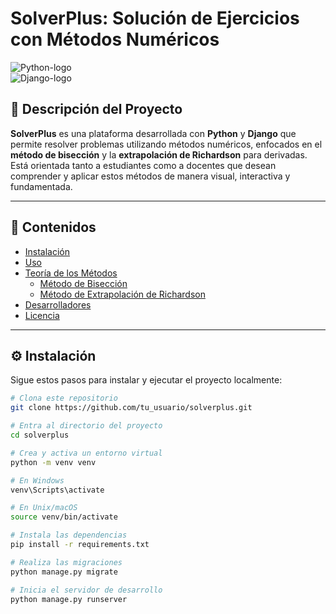 # SolverPlus: Solución de Ejercicios con Métodos Numéricos

![Python-logo](https://img.shields.io/badge/Python-3.10+-blue?logo=python)  
![Django-logo](https://img.shields.io/badge/Django-4.x-green?logo=django)

## 📌 Descripción del Proyecto

**SolverPlus** es una plataforma desarrollada con **Python** y **Django** que permite resolver problemas utilizando métodos numéricos, enfocados en el **método de bisección** y la **extrapolación de Richardson** para derivadas. Está orientada tanto a estudiantes como a docentes que desean comprender y aplicar estos métodos de manera visual, interactiva y fundamentada.

---

## 📂 Contenidos

- [Instalación](#instalación)  
- [Uso](#uso)  
- [Teoría de los Métodos](#teoría-de-los-métodos)  
  - [Método de Bisección](#método-de-bisección)  
  - [Método de Extrapolación de Richardson](#método-de-extrapolación-de-richardson)  
- [Desarrolladores](#desarrolladores)  
- [Licencia](#licencia)

---

## ⚙️ Instalación

Sigue estos pasos para instalar y ejecutar el proyecto localmente:

```bash
# Clona este repositorio
git clone https://github.com/tu_usuario/solverplus.git

# Entra al directorio del proyecto
cd solverplus

# Crea y activa un entorno virtual
python -m venv venv

# En Windows
venv\Scripts\activate

# En Unix/macOS
source venv/bin/activate

# Instala las dependencias
pip install -r requirements.txt

# Realiza las migraciones
python manage.py migrate

# Inicia el servidor de desarrollo
python manage.py runserver
